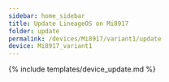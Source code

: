 ```yaml
---
sidebar: home_sidebar
title: Update LineageOS on Mi8917
folder: update
permalink: /devices/Mi8917/variant1/update
device: Mi8917_variant1
---
```

{% include templates/device_update.md %}
